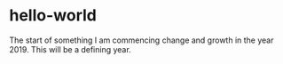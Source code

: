 # hello-world
The start of something
I am commencing change and growth in the year 2019. This will be a defining year. 
